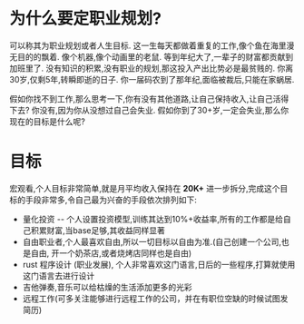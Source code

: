 为什么要定职业规划?
===================

可以称其为职业规划或者人生目标.
这一生每天都做着重复的工作,像个鱼在海里漫无目的的飘着.
像个机器,像个动画里的老鼠. 等到年纪大了,一辈子的财富都贡献到加班里了.
没有知识的积累,没有职业的规划,那这投入产出比势必是最贫贱的.
你离30岁,仅剩5年,转瞬即逝的日子.
你一届码农到了那年纪,面临被裁后,只能在家蜗居.

假如你找不到工作,那么思考一下,你有没有其他道路,让自己保持收入,让自己活得下去?
你没有,因为你从没想过自己会失业.
假如你到了30+岁,一定会失业,那么你现在的目标是什么呢?

目标
====

宏观看,个人目标非常简单,就是月平均收入保持在 ****20K+****
进一步拆分,完成这个目标的手段非常多,令自己最为兴奋的手段依次排列如下:

-   量化投资 --
    个人设置投资模型,训练其达到10%+收益率,所有的工作都是给自己积累财富,当base足够,其收益同样显著
-   自由职业者,个人最喜欢自由,所以一切目标以自由为准.(自己创建一个公司,也是自由,
    开一个奶茶店,或者烧烤店同样也是自由)
-   rust 程序设计 (职业发展),
    个人非常喜欢这门语言,日后的一些程序,打算就使用这门语言去进行设计
-   吉他弹奏,音乐可以给枯燥的生活添加更多的光彩
-   远程工作(可多关注能够进行远程工作的公司，并在有职位空缺的时候试图发简历)
